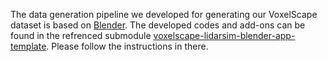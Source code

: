 The data generation pipeline we developed for generating our VoxelScape dataset is based on [Blender](https://www.blender.org/). The developed codes and add-ons can be found in the refrenced submodule [voxelscape-lidarsim-blender-app-template](https://github.com/mhossny/voxelscape-lidarsim-blender-app-template/tree/38a16aeea9bde2fede05460c80ca7414af21c063). Please follow the instructions in there.
